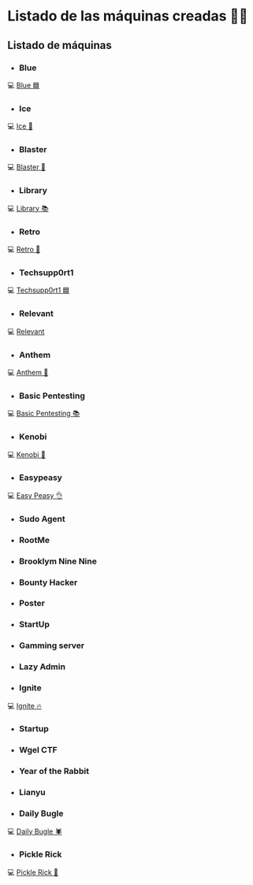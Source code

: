 # Listado de las máquinas creadas 🐱‍💻

## Listado de máquinas

- ### Blue
💻 [Blue 🟦](Blue/)

- ### Ice
💻 [Ice 🧊](Ice/)

- ### Blaster
💻 [Blaster 🚀](Blaster/)

- ### Library
💻 [Library 📚](Library/)

- ### Retro
💻 [Retro 👾](Retro/)

- ### Techsupp0rt1
💻 [Techsupp0rt1 🟦](Techsupp0rt1/)

- ### Relevant
💻 [Relevant](Relevant/)

- ### Anthem
💻 [Anthem 🐇](Anthem/)

- ### Basic Pentesting
💻 [Basic Pentesting 📚](Basic%20Pentesting/)

- ### Kenobi
💻 [Kenobi 🤖](Kenobi/)

- ### Easypeasy
💻 [Easy Peasy 👌](Easy%20Peasy/)

- ### Sudo Agent

- ### RootMe
- ### Brooklym Nine Nine
- ### Bounty Hacker
- ### Poster
- ### StartUp
- ### Gamming server
- ### Lazy Admin
- ### Ignite
💻 [Ignite 🔥](Ignite/)

- ### Startup
- ### Wgel CTF
- ### Year of the Rabbit
- ### Lianyu
- ### Daily Bugle
💻 [Daily Bugle 🕷️](Daily%20Bugle/)

- ### Pickle Rick
💻 [Pickle Rick 🥒](Pickle%20Rick/)